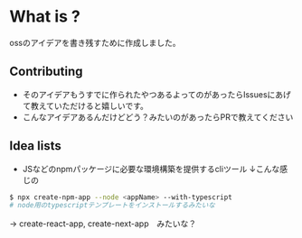 # What is ? 
ossのアイデアを書き残すために作成しました。

## Contributing
- そのアイデアもうすでに作られたやつあるよってのがあったらIssuesにあげて教えていただけると嬉しいです。
- こんなアイデアあるんだけどどう？みたいのがあったらPRで教えてください


## Idea lists

- JSなどのnpmパッケージに必要な環境構築を提供するcliツール
↓こんな感じの
```bash
$ npx create-npm-app --node <appName> --with-typescript
# node用のtypescriptテンプレートをインストールするみたいな
```
 -> create-react-app, create-next-app　みたいな？


